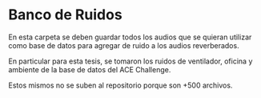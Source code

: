 # Banco de Ruidos

En esta carpeta se deben guardar todos los audios que se quieran utilizar como base de datos para agregar de ruido a los audios reverberados.

En particular para esta tesis, se tomaron los ruidos de ventilador, oficina y ambiente de la base de datos del ACE Challenge. 

Estos mismos no se suben al repositorio porque son +500 archivos.